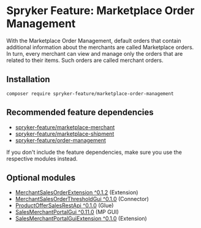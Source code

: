 # Spryker Feature: Marketplace Order Management

With the Marketplace Order Management, default orders that contain additional information about the merchants are called Marketplace orders. In turn, every merchant can view and manage only the orders that are related to their items. Such orders are called merchant orders.

## Installation

```
composer require spryker-feature/marketplace-order-management
```

## Recommended feature dependencies
- [spryker-feature/marketplace-merchant](https://github.com/spryker-feature/marketplace-merchant)
- [spryker-feature/marketplace-shipment](https://github.com/spryker-feature/marketplace-shipment)
- [spryker-feature/order-management](https://github.com/spryker-feature/order-management)

If you don't include the feature dependencies, make sure you use the respective modules instead.

## Optional modules
- [MerchantSalesOrderExtension ^0.1.2](https://github.com/spryker/merchant-sales-order-extension) (Extension)
- [MerchantSalesOrderThresholdGui ^0.1.0](https://github.com/spryker/merchant-sales-order-threshold-gui) (Connector)
- [ProductOfferSalesRestApi ^0.1.0](https://github.com/spryker/product-offer-sales-rest-api) (Glue)
- [SalesMerchantPortalGui ^0.11.0](https://github.com/spryker/sales-merchant-portal-gui) (MP GUI)
- [SalesMerchantPortalGuiExtension ^0.1.0](https://github.com/spryker/sales-merchant-portal-gui-extension) (Extension)
